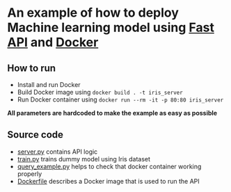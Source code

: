 # An example of how to deploy Machine learning model using [Fast API](https://fastapi.tiangolo.com/) and [Docker](https://www.docker.com/)

## How to run
* Install and run Docker
* Build Docker image using `docker build . -t iris_server`
* Run Docker container using `docker run --rm -it -p 80:80 iris_server`

**All parameters are hardcoded to make the example as easy as possible** 

## Source code
* [server.py](server.py) contains API logic
* [train.py](train.py) trains dummy model using Iris dataset
* [query_example.py](query_example.py) helps to check that docker container working properly
* [Dockerfile](Dockerfile) describes a Docker image that is used to run the API